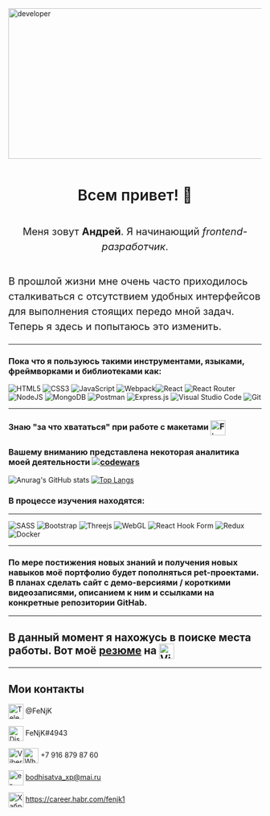 <img src="./developer.gif" alt="developer" width="800" height="300" align="center" />

<h1 style="text-align: center; font-style: normal; font-weight: 600; font-size: 30px; line-height: 2;"> Всем привет! 👋</h1>

<h2 style="text-align: center; font-style: normal; font-weight: 400; font-size: 20px; line-height: 1.5;">Меня зовут <span style="font-weight: 700;">Андрей</span>. Я начинающий <em>frontend-разработчик</em>.</h2>

#

<h3 style=" font-style: normal; font-weight: 400; font-size: 20px; line-height: 1.5;">В прошлой жизни мне очень часто приходилось сталкиваться с отсутствием удобных интерфейсов для выполнения стоящих передо мной задач. Теперь я здесь и попытаюсь это изменить.</h3>

___
### Пока что я пользуюсь такими инструментами, языками, фреймворками и библиотеками как: 

![HTML5](https://img.shields.io/badge/html5-%23E34F26.svg?style=for-the-badge&logo=html5&logoColor=white)
![CSS3](https://img.shields.io/badge/css3-%231572B6.svg?style=for-the-badge&logo=css3&logoColor=white)
![JavaScript](https://img.shields.io/badge/javascript-%23323330.svg?style=for-the-badge&logo=javascript&logoColor=%23F7DF1E)
![Webpack](https://img.shields.io/badge/webpack-%238DD6F9.svg?style=for-the-badge&logo=webpack&logoColor=black)![React](https://img.shields.io/badge/react-%2320232a.svg?style=for-the-badge&logo=react&logoColor=%2361DAFB)
![React Router](https://img.shields.io/badge/React_Router-CA4245?style=for-the-badge&logo=react-router&logoColor=white)
![NodeJS](https://img.shields.io/badge/node.js-6DA55F?style=for-the-badge&logo=node.js&logoColor=white)
![MongoDB](https://img.shields.io/badge/MongoDB-%234ea94b.svg?style=for-the-badge&logo=mongodb&logoColor=white)
![Postman](https://img.shields.io/badge/Postman-FF6C37?style=for-the-badge&logo=postman&logoColor=white)
![Express.js](https://img.shields.io/badge/express.js-%23404d59.svg?style=for-the-badge&logo=express&logoColor=%2361DAFB)
![Visual Studio Code](https://img.shields.io/badge/Visual%20Studio%20Code-0078d7.svg?style=for-the-badge&logo=visual-studio-code&logoColor=white)
![Git](https://img.shields.io/badge/git-%23F05033.svg?style=for-the-badge&logo=git&logoColor=white)
___
### Знаю "за что хвататься" при работе с макетами <img src="https://user-images.githubusercontent.com/25181517/189715289-df3ee512-6eca-463f-a0f4-c10d94a06b2f.png" alt="Figma" width="30" height="30" align="center" />
### Вашему вниманию представлена некоторая аналитика моей деятельности [![codewars](https://www.codewars.com/users/FeNjK/badges/micro)](https://www.codewars.com/users/FeNjK)

![Anurag's GitHub stats](https://github-readme-stats.vercel.app/api?username=FeNjK&show_icons=true&theme=transparent)
[![Top Langs](https://github-readme-stats.vercel.app/api/top-langs/?username=FeNjK&layout=compact)](https://github.com/anuraghazra/github-readme-stats)
### В процессе изучения находятся:
___
![SASS](https://img.shields.io/badge/SASS-hotpink.svg?style=for-the-badge&logo=SASS&logoColor=white)
![Bootstrap](https://img.shields.io/badge/bootstrap-%23563D7C.svg?style=for-the-badge&logo=bootstrap&logoColor=white)
![Threejs](https://img.shields.io/badge/threejs-black?style=for-the-badge&logo=three.js&logoColor=white)
![WebGL](https://img.shields.io/badge/WebGL-990000?logo=webgl&logoColor=white&style=for-the-badge)
![React Hook Form](https://img.shields.io/badge/React%20Hook%20Form-%23EC5990.svg?style=for-the-badge&logo=reacthookform&logoColor=white)
![Redux](https://img.shields.io/badge/redux-%23593d88.svg?style=for-the-badge&logo=redux&logoColor=white)
![Docker](https://img.shields.io/badge/docker-%230db7ed.svg?style=for-the-badge&logo=docker&logoColor=white)
___
### По мере постижения новых знаний и получения новых навыков моё портфолио будет пополняться pet-проектами. В планах сделать сайт с демо-версиями / короткими видеозаписями, описанием к ним и ссылками на конкретные репозитории GitHab.
___

## В данный момент я нахожусь в поиске места работы. Вот моё [резюме](https://hh.ru/resume/d28c7d46ff0be5fdbf0039ed1f487635667464?hhtmFrom=resume_list) на <img src="https://vsememy.ru/kartinki/wp-content/uploads/2023/03/1643610822_1-papik-pro-p-hh-logotip-1.png" alt="Viber" width="30" height="30" align="center"/>

___
## Мои контакты

<img src="https://cdn.icon-icons.com/icons2/2429/PNG/96/telegram_logo_icon_147228.png" alt="Telegram" width="30" height="30" align="center" /> @FeNjK

<img src="https://cdn.icon-icons.com/icons2/2108/PNG/96/discord_icon_130958.png" alt="Discord" width="30" height="30" align="center" /> FeNjK#4943

<img src="https://cdn.icon-icons.com/icons2/2699/PNG/96/viber_tile_logo_icon_170260.png" alt="Viber" width="30" height="30" align="center"/><img src="https://cdn.icon-icons.com/icons2/41/PNG/96/whatsappmessage_conversation_whatsap_7149.png" alt="Whatsap" width="30" height="30" align="center"/> +7 916 879 87 60

<img src="https://cdn.icon-icons.com/icons2/1154/PNG/96/1486564396-mail_81524.png" alt="e-mail" width="30" height="30" align="center" /> bodhisatva_xp@mai.ru

<img src="https://cdn.icon-icons.com/icons2/2389/PNG/96/habr_logo_icon_145210.png" alt="ХабрКарьера" width="30" height="30" align="center" /> https://career.habr.com/fenjk1